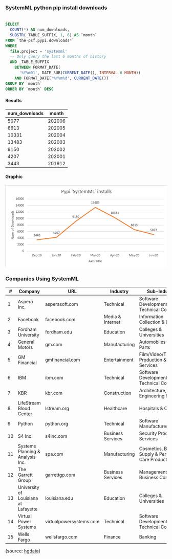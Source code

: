 ### SystemML python pip install downloads

```sql

SELECT
  COUNT(*) AS num_downloads,
  SUBSTR(_TABLE_SUFFIX, 1, 6) AS `month`
FROM `the-psf.pypi.downloads*`
WHERE
  file.project = 'systemml'
  -- Only query the last 6 months of history
  AND _TABLE_SUFFIX
    BETWEEN FORMAT_DATE(
      '%Y%m01', DATE_SUB(CURRENT_DATE(), INTERVAL 6 MONTH))
    AND FORMAT_DATE('%Y%m%d', CURRENT_DATE())
GROUP BY `month`
ORDER BY `month` DESC
```

#### Results

| num_downloads | month |
| --- | --- |
| 5077 | 202006 |
| 6613 | 202005 |
| 10331 |202004 |
| 13483 | 202003 |
| 9150 | 202002 |
| 4207 | 202001 |
| 3443 | 201912 |

#### Graphic

![Graph](./media/pypi-installs-systemml-2020-06-14.png)

### Companies Using SystemML

| #  	| Company                              	| URL                     	| Industry          	| Sub-Industry                                      	|
|----	|--------------------------------------	|-------------------------	|-------------------	|---------------------------------------------------	|
| 1  	| Aspera Inc.                          	| asperasoft.com          	| Technical         	| Software Development & Technical Consulting       	|
| 2  	| Facebook                             	| facebook.com            	| Media & Internet  	| Information Collection & Delivery                 	|
| 3  	| Fordham University                   	| fordham.edu             	| Education         	| Colleges & Universities                           	|
| 4  	| General Motors                       	| gm.com                  	| Manufacturing     	| Automobiles & Auto Parts                          	|
| 5  	| GM Financial                         	| gmfinancial.com         	| Entertainment     	| Film/Video/Theatrical Production & Services       	|
| 6  	| IBM                                  	| ibm.com                 	| Technical         	| Software Development & Technical Consulting       	|
| 7  	| KBR                                  	| kbr.com                 	| Construction      	| Architecture, Engineering & Design                	|
| 8  	| LifeStream Blood Center              	| lstream.org             	| Healthcare        	| Hospitals & Clinics                               	|
| 9  	| Python                               	| python.org              	| Technical         	| Software Manufacturers                            	|
| 10 	| S4 Inc.                              	| s4inc.com               	| Business Services 	| Security Products & Services                      	|
| 11 	| Systems Planning & Analysis Inc.     	| spa.com                 	| Manufacturing     	| Cosmetics, Beauty Supply & Personal Care Products 	|
| 12 	| The Garrett Group                    	| garrettgp.com           	| Business Services 	| Management & Business Consulting                  	|
| 13 	| University of Louisiana at Lafayette 	| louisiana.edu           	| Education         	| Colleges & Universities                           	|
| 14 	| Virtual Power Systems                	| virtualpowersystems.com 	| Technical         	| Software Development & Technical Consulting       	|
| 15 	| Wells Fargo                          	| wellsfargo.com          	| Finance           	| Banking                                           	|

(source: [hgdata](https://discovery.hgdata.com/product/apache-systemml))
